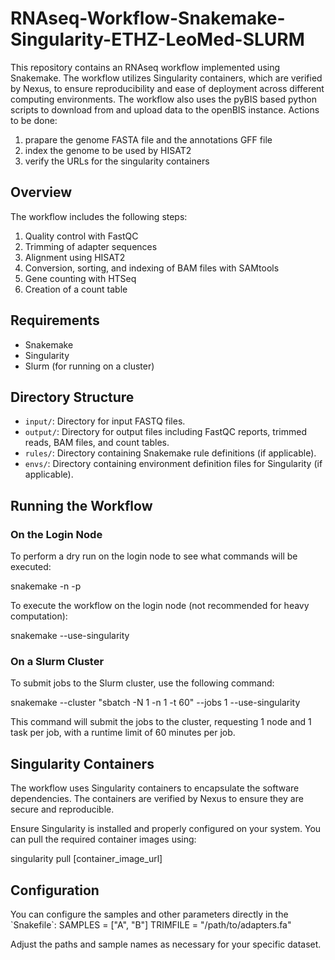 # RNAseq-Workflow-Snakemake-Singularity-ETHZ-LeoMed-SLURM

This repository contains an RNAseq workflow implemented using Snakemake. The workflow utilizes Singularity containers, which are verified by Nexus, to ensure reproducibility and ease of deployment across different computing environments.
The workflow also uses the pyBIS based python scripts to download from and upload data to  the openBIS instance. 
Actions to be done: 
1. prapare the genome FASTA file and the annotations GFF file
2. index the genome to be used by HISAT2
3. verify the URLs for the singularity containers

## Overview

The workflow includes the following steps:
1. Quality control with FastQC
2. Trimming of adapter sequences
3. Alignment using HISAT2
4. Conversion, sorting, and indexing of BAM files with SAMtools
5. Gene counting with HTSeq
6. Creation of a count table

## Requirements

- Snakemake
- Singularity
- Slurm (for running on a cluster)

## Directory Structure

- `input/`: Directory for input FASTQ files.
- `output/`: Directory for output files including FastQC reports, trimmed reads, BAM files, and count tables.
- `rules/`: Directory containing Snakemake rule definitions (if applicable).
- `envs/`: Directory containing environment definition files for Singularity (if applicable).

## Running the Workflow

### On the Login Node

To perform a dry run on the login node to see what commands will be executed:

snakemake -n -p

To execute the workflow on the login node (not recommended for heavy computation):

snakemake --use-singularity

### On a Slurm Cluster

To submit jobs to the Slurm cluster, use the following command:

snakemake --cluster "sbatch -N 1 -n 1 -t 60" --jobs 1 --use-singularity

This command will submit the jobs to the cluster, requesting 1 node and 1 task per job, with a runtime limit of 60 minutes per job.

## Singularity Containers

The workflow uses Singularity containers to encapsulate the software dependencies. The containers are verified by Nexus to ensure they are secure and reproducible.

Ensure Singularity is installed and properly configured on your system. You can pull the required container images using:

singularity pull [container_image_url]

## Configuration

You can configure the samples and other parameters directly in the \`Snakefile\`:
SAMPLES = ["A", "B"]
TRIMFILE = "/path/to/adapters.fa"

Adjust the paths and sample names as necessary for your specific dataset.
